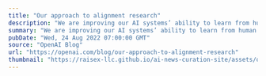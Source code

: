 ```yaml
---
title: "Our approach to alignment research"
description: "We are improving our AI systems’ ability to learn from human feedback and to assist humans at evaluating AI. Our goal is to build a sufficiently aligned AI system that can help us solve all other alignment problems."
summary: "We are improving our AI systems’ ability to learn from human feedback and to assist humans at evaluating AI. Our goal is to build a sufficiently aligned AI system that can help us solve all other alignment problems."
pubDate: "Wed, 24 Aug 2022 07:00:00 GMT"
source: "OpenAI Blog"
url: "https://openai.com/blog/our-approach-to-alignment-research"
thumbnail: "https://raisex-llc.github.io/ai-news-curation-site/assets/openai_logo.png"
---
```


